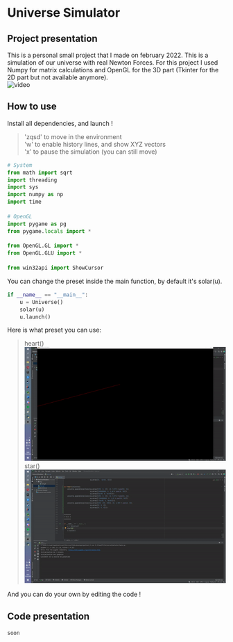# Universe Simulator  
## Project presentation  
This is a personal small project that I made on february 2022.
This is a simulation of our universe with real Newton Forces.
For this project I used Numpy for matrix calculations and OpenGL for the 3D part (Tkinter for the 2D part but not available anymore).  
![video](./img/vid1.gif)
## How to use  
Install all dependencies, and launch !  
> 'zqsd' to move in the environment  
> 'w' to enable history lines, and show XYZ vectors  
> 'x' to pause the simulation (you can still move)
````PYTHON
# System
from math import sqrt
import threading
import sys
import numpy as np
import time

# OpenGL
import pygame as pg
from pygame.locals import *

from OpenGL.GL import *
from OpenGL.GLU import *

from win32api import ShowCursor
````
You can change the preset inside the main function, by default it's solar(u).  
````PYTHON
if __name__ == "__main__":
    u = Universe()
    solar(u)
    u.launch()
````
Here is what preset you can use:
> heart()  
![video](./img/heart.gif)  
> star()  
![video](./img/star.gif)  

And you can do your own by editing the code !
## Code presentation
````PYTHON
soon
````